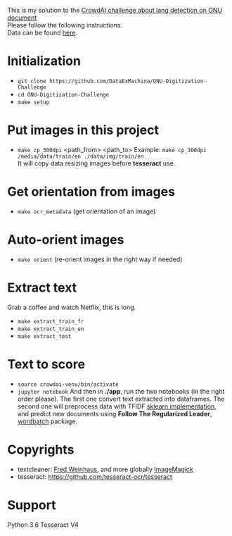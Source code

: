 This is my solution to the [CrowdAI challenge about lang detection on ONU document](https://www.crowdai.org/challenges/league-of-nations-archives-digitization-challenge) <br>
Please follow the following instructions. <br>
Data can be found [here](https://owncloud.unog.ch/index.php/s/AHiEdCWr5Y86FsO).

# Initialization

- `git clone https://github.com/DataExMachina/ONU-Digitization-Challenge`
- `cd ONU-Digitization-Challenge`
- `make setup`

# Put images in this project 

- `make cp_300dpi` <path_from> <path_to>
Example: `make cp_300dpi /media/data/train/en ./data/img/train/en` <br>
It will copy data resizing images before **tesseract** use.

# Get orientation from images
- `make ocr_metadata` (get orientation of an image)

# Auto-orient images
- `make orient` (re-orient images in the right way if needed)

# Extract text
Grab a coffee and watch Netflix, this is long.
- `make extract_train_fr`
- `make extract_train_en`
- `make extract_test`

# Text to score 
- `source crowdai-venv/bin/activate`
- `jupyter notebook`
And then in **./app**, run the two notebooks (in the right order please). The first one convert text extracted into dataframes. The second one will preprocess data with TFIDF [sklearn implementation](http://scikit-learn.org/stable/modules/generated/sklearn.feature_extraction.text.TfidfVectorizer.html), and predict new documents using **Follow The Regularized Leader**, [wordbatch](https://github.com/anttttti/Wordbatch) package.

# Copyrights
- textcleaner: [Fred Weinhaus](http://www.fmwconcepts.com/imagemagick/textcleaner/index.php), and more globally [ImageMagick](https://www.imagemagick.org/script/index.php)
- tesseract: https://github.com/tesseract-ocr/tesseract

# Support 
Python 3.6
Tesseract V4
